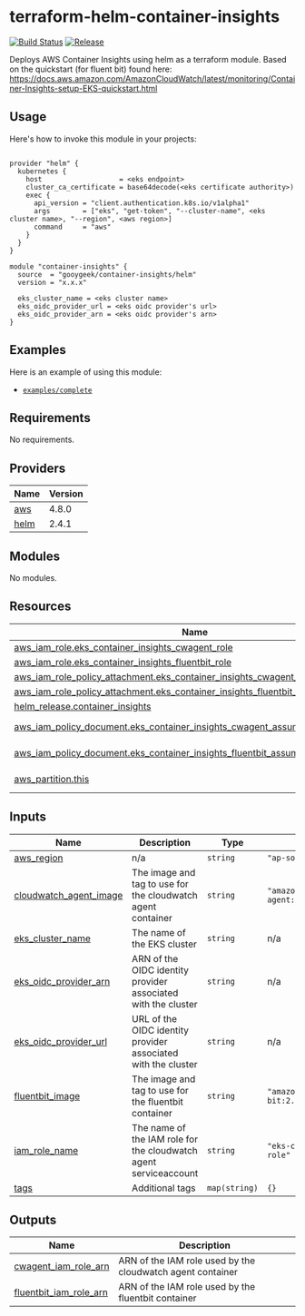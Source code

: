 # terraform-helm-container-insights

<!-- markdownlint-disable -->

[![Build Status](https://github.com/gooygeek/terraform-helm-container-insights/actions/workflows/terraform.yml/badge.svg)](https://github.com/gooygeek/terraform-helm-container-insights/actions/workflows/terraform.yml)
[![Release](https://github.com/gooygeek/terraform-helm-container-insights/actions/workflows/release.yml/badge.svg)](https://github.com/gooygeek/terraform-helm-container-insights/actions/workflows/release.yml)

<!-- markdownlint-restore -->

Deploys AWS Container Insights using helm as a terraform module.
Based on the quickstart (for fluent bit) found here:
https://docs.aws.amazon.com/AmazonCloudWatch/latest/monitoring/Container-Insights-setup-EKS-quickstart.html

## Usage

Here's how to invoke this module in your projects:

```hcl

provider "helm" {
  kubernetes {
    host                   = <eks endpoint>
    cluster_ca_certificate = base64decode(<eks certificate authority>)
    exec {
      api_version = "client.authentication.k8s.io/v1alpha1"
      args        = ["eks", "get-token", "--cluster-name", <eks cluster name>, "--region", <aws region>]
      command     = "aws"
    }
  }
}

module "container-insights" {
  source  = "gooygeek/container-insights/helm"
  version = "x.x.x"

  eks_cluster_name = <eks cluster name>
  eks_oidc_provider_url = <eks oidc provider's url>
  eks_oidc_provider_arn = <eks oidc provider's arn>
}
```

## Examples

Here is an example of using this module:

- [`examples/complete`](https://github.com/gooygeek/terraform-helm-container-insights/tree/master/examples/complete/)

<!-- BEGIN_TF_DOCS -->
## Requirements

No requirements.

## Providers

| Name | Version |
|------|---------|
| <a name="provider_aws"></a> [aws](#provider\_aws) | 4.8.0 |
| <a name="provider_helm"></a> [helm](#provider\_helm) | 2.4.1 |

## Modules

No modules.

## Resources

| Name | Type |
|------|------|
| [aws_iam_role.eks_container_insights_cwagent_role](https://registry.terraform.io/providers/hashicorp/aws/latest/docs/resources/iam_role) | resource |
| [aws_iam_role.eks_container_insights_fluentbit_role](https://registry.terraform.io/providers/hashicorp/aws/latest/docs/resources/iam_role) | resource |
| [aws_iam_role_policy_attachment.eks_container_insights_cwagent_policy_attachment](https://registry.terraform.io/providers/hashicorp/aws/latest/docs/resources/iam_role_policy_attachment) | resource |
| [aws_iam_role_policy_attachment.eks_container_insights_fluentbit_policy_attachment](https://registry.terraform.io/providers/hashicorp/aws/latest/docs/resources/iam_role_policy_attachment) | resource |
| [helm_release.container_insights](https://registry.terraform.io/providers/hashicorp/helm/latest/docs/resources/release) | resource |
| [aws_iam_policy_document.eks_container_insights_cwagent_assume_role_policy](https://registry.terraform.io/providers/hashicorp/aws/latest/docs/data-sources/iam_policy_document) | data source |
| [aws_iam_policy_document.eks_container_insights_fluentbit_assume_role_policy](https://registry.terraform.io/providers/hashicorp/aws/latest/docs/data-sources/iam_policy_document) | data source |
| [aws_partition.this](https://registry.terraform.io/providers/hashicorp/aws/latest/docs/data-sources/partition) | data source |

## Inputs

| Name | Description | Type | Default | Required |
|------|-------------|------|---------|:--------:|
| <a name="input_aws_region"></a> [aws\_region](#input\_aws\_region) | n/a | `string` | `"ap-southeast-2"` | no |
| <a name="input_cloudwatch_agent_image"></a> [cloudwatch\_agent\_image](#input\_cloudwatch\_agent\_image) | The image and tag to use for the cloudwatch agent container | `string` | `"amazon/cloudwatch-agent:1.247348.0b251302"` | no |
| <a name="input_eks_cluster_name"></a> [eks\_cluster\_name](#input\_eks\_cluster\_name) | The name of the EKS cluster | `string` | n/a | yes |
| <a name="input_eks_oidc_provider_arn"></a> [eks\_oidc\_provider\_arn](#input\_eks\_oidc\_provider\_arn) | ARN of the OIDC identity provider associated with the cluster | `string` | n/a | yes |
| <a name="input_eks_oidc_provider_url"></a> [eks\_oidc\_provider\_url](#input\_eks\_oidc\_provider\_url) | URL of the OIDC identity provider associated with the cluster | `string` | n/a | yes |
| <a name="input_fluentbit_image"></a> [fluentbit\_image](#input\_fluentbit\_image) | The image and tag to use for the fluentbit container | `string` | `"amazon/aws-for-fluent-bit:2.10.0"` | no |
| <a name="input_iam_role_name"></a> [iam\_role\_name](#input\_iam\_role\_name) | The name of the IAM role for the cloudwatch agent serviceaccount | `string` | `"eks-container-insights-role"` | no |
| <a name="input_tags"></a> [tags](#input\_tags) | Additional tags | `map(string)` | `{}` | no |

## Outputs

| Name | Description |
|------|-------------|
| <a name="output_cwagent_iam_role_arn"></a> [cwagent\_iam\_role\_arn](#output\_cwagent\_iam\_role\_arn) | ARN of the IAM role used by the cloudwatch agent container |
| <a name="output_fluentbit_iam_role_arn"></a> [fluentbit\_iam\_role\_arn](#output\_fluentbit\_iam\_role\_arn) | ARN of the IAM role used by the fluentbit container |
<!-- END_TF_DOCS -->